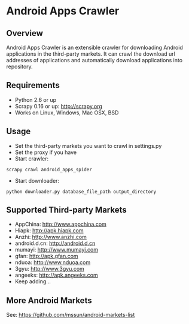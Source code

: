 Android Apps Crawler
====================

Overview
--------
Android Apps Crawler is an extensible crawler for downloading Android applications in the third-party markets.
It can crawl the download url addresses of applications and automatically download applications
into repository.

Requirements
------------
* Python 2.6 or up
* Scrapy 0.16 or up: http://scrapy.org
* Works on Linux, Windows, Mac OSX, BSD

Usage
-----
* Set the third-party markets you want to crawl in settings.py
* Set the proxy if you have
* Start crawler: 
```
scrapy crawl android_apps_spider
```
* Start downloader:
```
python downloader.py database_file_path output_directory
```

Supported Third-party Markets
-----------------------------
* AppChina: http://www.appchina.com
* Hiapk: http://apk.hiapk.com
* Anzhi: http://www.anzhi.com
* android.d.cn: http://android.d.cn
* mumayi: http://www.mumayi.com
* gfan: http://apk.gfan.com
* nduoa: http://www.nduoa.com
* 3gyu: http://www.3gyu.com
* angeeks: http://apk.angeeks.com
* Keep adding...

More Android Markets
--------------------
See: https://github.com/mssun/android-markets-list
